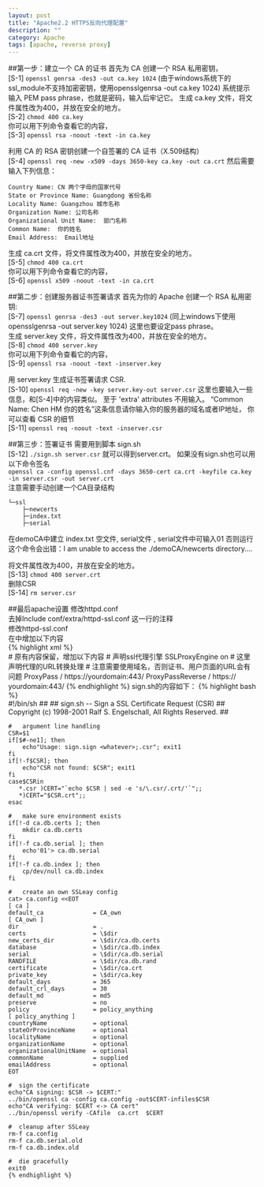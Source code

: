 ```yaml
---
layout: post
title: "Apache2.2 HTTPS反向代理配置"
description: ""
category: Apache
tags: [apache, reverse proxy]
---
```

##第一步：建立一个 CA 的证书
首先为 CA 创建一个 RSA 私用密钥，  
[S-1] `openssl genrsa -des3 -out ca.key 1024`
(由于windows系统下的ssl_module不支持加密密钥，使用opensslgenrsa -out ca.key 1024)
系统提示输入 PEM pass phrase，也就是密码，输入后牢记它。
生成 ca.key 文件，将文件属性改为400，并放在安全的地方。  
[S-2] `chmod 400 ca.key`   
你可以用下列命令查看它的内容，  
[S-3] `openssl rsa -noout -text -in ca.key`
 
利用 CA 的 RSA 密钥创建一个自签署的 CA 证书（X.509结构）  
[S-4] `openssl req -new -x509 -days 3650-key ca.key -out ca.crt`
然后需要输入下列信息：  
	
	Country Name: CN 两个字母的国家代号
	State or Province Name: Guangdong 省份名称
	Locality Name: Guangzhou 城市名称
	Organization Name: 公司名称
	Organizational Unit Name:  部门名称
	Common Name:  你的姓名
	Email Address:  Email地址
生成 ca.crt 文件，将文件属性改为400，并放在安全的地方。  
[S-5] `chmod 400 ca.crt`   
你可以用下列命令查看它的内容，  
[S-6] `openssl x509 -noout -text -in ca.crt`
 
 
##第二步：创建服务器证书签署请求
首先为你的 Apache 创建一个 RSA 私用密钥:  
[S-7] `openssl genrsa -des3 -out server.key1024` 
(同上windows下使用opensslgenrsa -out server.key 1024)
这里也要设定pass phrase。  
生成 server.key 文件，将文件属性改为400，并放在安全的地方。  
[S-8] `chmod 400 server.key`  
你可以用下列命令查看它的内容，  
[S-9] `openssl rsa -noout -text -inserver.key `
 
用 server.key 生成证书签署请求 CSR.   
[S-10] `openssl req -new -key server.key-out server.csr` 
这里也要输入一些信息，和[S-4]中的内容类似。
至于 'extra' attributes 不用输入。
“Common Name: Chen HM 你的姓名”这条信息请你输入你的服务器的域名或者IP地址，
你可以查看 CSR 的细节  
[S-11] `openssl req -noout -text -inserver.csr` 
 
##第三步：签署证书
需要用到脚本 sign.sh   
[S-12] `./sign.sh server.csr` 
就可以得到server.crt。
如果没有sign.sh也可以用以下命令签名  
`openssl ca -config openssl.cnf -days 3650-cert ca.crt -keyfile ca.key -in server.csr -out server.crt`  
注意需要手动创建一个CA目录结构  
	
	└─ssl
    	├─newcerts
    	├─index.txt
    	├─serial   
在demoCA中建立 index.txt 空文件, serial文件 , serial文件中可输入01
否则运行这个命令会出错：I am unable to access the ./demoCA/newcerts directory....
 
将文件属性改为400，并放在安全的地方。  
[S-13] `chmod 400 server.crt`   
删除CSR   
[S-14] `rm server.csr `
 
##最后apache设置
修改httpd.conf  
去掉Include conf/extra/httpd-ssl.conf 这一行的注释  
修改httpd-ssl.conf  
在<VirtualHost>中增加以下内容  
 {% highlight xml %}	
	<VirtualHost>
	# 原有内容保留，增加以下内容
	# 声明ssl代理引擎
	SSLProxyEngine on
	# 这里声明代理的URL转换处理
	# 注意需要使用域名，否则证书、用户页面的URL会有问题
	   ProxyPass / https://yourdomain:443/
	   ProxyPassReverse / https:// yourdomain:443/
	</VirtualHost>
 	{% endhighlight %}
 sign.sh的内容如下：
 {% highlight bash %}	
	#!/bin/sh
	##
	##  sign.sh -- Sign a SSL Certificate Request (CSR)
	##  Copyright (c) 1998-2001 Ralf S. Engelschall, All Rights Reserved. 
	##
	
	#   argument line handling
	CSR=$1
	if[$#-ne1]; then
	    echo"Usage: sign.sign <whatever>;.csr"; exit1
	fi
	if[!-f$CSR]; then
	    echo"CSR not found: $CSR"; exit1
	fi
	case$CSRin
	   *.csr )CERT="`echo $CSR | sed -e 's/\.csr/.crt/'`";;
	   *)CERT="$CSR.crt";;
	esac
	
	#   make sure environment exists
	if[!-d ca.db.certs ]; then
	    mkdir ca.db.certs
	fi
	if[!-f ca.db.serial ]; then
	    echo'01'> ca.db.serial
	fi
	if[!-f ca.db.index ]; then
	    cp/dev/null ca.db.index
	fi
	
	#   create an own SSLeay config
	cat> ca.config <<EOT
	[ ca ]
	default_ca              = CA_own
	[ CA_own ]
	dir                     = .
	certs                   = \$dir
	new_certs_dir           = \$dir/ca.db.certs
	database                = \$dir/ca.db.index
	serial                  = \$dir/ca.db.serial
	RANDFILE                = \$dir/ca.db.rand
	certificate             = \$dir/ca.crt
	private_key             = \$dir/ca.key
	default_days            = 365
	default_crl_days        = 30
	default_md              = md5
	preserve                = no
	policy                  = policy_anything
	[ policy_anything ]
	countryName             = optional
	stateOrProvinceName     = optional
	localityName            = optional
	organizationName        = optional
	organizationalUnitName  = optional
	commonName              = supplied
	emailAddress            = optional
	EOT
	
	#  sign the certificate
	echo"CA signing: $CSR -> $CERT:"
	../bin/openssl ca -config ca.config -out$CERT-infiles$CSR
	echo"CA verifying: $CERT <-> CA cert"
	../bin/openssl verify -CAfile  ca.crt  $CERT
	
	#  cleanup after SSLeay 
	rm-f ca.config
	rm-f ca.db.serial.old
	rm-f ca.db.index.old
	
	#  die gracefully
	exit0
	{% endhighlight %}